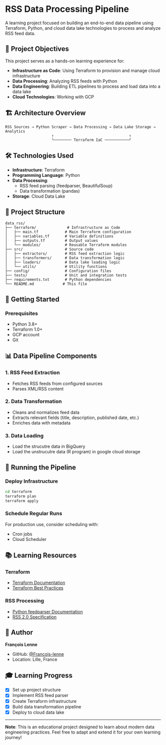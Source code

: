 # RSS Data Processing Pipeline

A learning project focused on building an end-to-end data pipeline using Terraform, Python, and cloud data lake technologies to process and analyze RSS feed data.

## 🎯 Project Objectives

This project serves as a hands-on learning experience for:
- **Infrastructure as Code**: Using Terraform to provision and manage cloud infrastructure
- **Data Processing**: Analyzing RSS feeds with Python
- **Data Engineering**: Building ETL pipelines to process and load data into a data lake
- **Cloud Technologies**: Working with GCP

## 🏗️ Architecture Overview

```
RSS Sources → Python Scraper → Data Processing → Data Lake Storage → Analytics
                     ↑                                  ↑
                     └──────── Terraform IaC ───────────┘
```

## 🛠️ Technologies Used

- **Infrastructure**: Terraform
- **Programming Language**: Python
- **Data Processing**: 
  - RSS feed parsing (feedparser, BeautifulSoup)
  - Data transformation (pandas)
- **Storage**: Cloud Data Lake

## 📁 Project Structure

```
data_rss/
├── terraform/              # Infrastructure as Code
│   ├── main.tf            # Main Terraform configuration
│   ├── variables.tf       # Variable definitions
│   ├── outputs.tf         # Output values
│   └── modules/           # Reusable Terraform modules
├── src/                   # Source code
│   ├── extractors/        # RSS feed extraction logic
│   ├── transformers/      # Data transformation logic
│   ├── loaders/           # Data lake loading logic
│   └── utils/             # Utility functions
├── config/                # Configuration files
├── tests/                 # Unit and integration tests
├── requirements.txt       # Python dependencies
└── README.md             # This file
```

## 🚀 Getting Started

### Prerequisites

- Python 3.8+
- Terraform 1.0+
- GCP account
- Git


## 📊 Data Pipeline Components

### 1. RSS Feed Extraction
- Fetches RSS feeds from configured sources
- Parses XML/RSS content

### 2. Data Transformation
- Cleans and normalizes feed data
- Extracts relevant fields (title, description, published date, etc.)
- Enriches data with metadata

### 3. Data  Loading
- Load the strucutre data in BigQuery
- Load the unstrucutre data (R program) in google cloud storage





## 🏃 Running the Pipeline

### Deploy Infrastructure
```bash
cd terraform
terraform plan
terraform apply
```



### Schedule Regular Runs
For production use, consider scheduling with:
- Cron jobs
- Cloud Scheduler




## 📚 Learning Resources

### Terraform
- [Terraform Documentation](https://www.terraform.io/docs)
- [Terraform Best Practices](https://www.terraform.io/docs/cloud/guides/recommended-practices)

### RSS Processing
- [Python feedparser Documentation](https://feedparser.readthedocs.io/)
- [RSS 2.0 Specification](https://www.rssboard.org/rss-specification)



## 👤 Author

**François Lenne**
- GitHub: [@Francois-lenne](https://github.com/Francois-lenne)
- Location: Lille, France

## 🎓 Learning Progress

- [x] Set up project structure
- [x] Implement RSS feed parser
- [x] Create Terraform infrastructure
- [x] Build data transformation pipeline
- [x] Deploy to cloud data lake

---

**Note**: This is an educational project designed to learn about modern data engineering practices. Feel free to adapt and extend it for your own learning journey!
